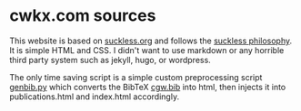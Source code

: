 # cwkx.com sources

This website is based on [suckless.org](https://suckless.org/) and follows the [suckless philosophy](https://suckless.org/philosophy/). It is simple HTML and CSS. I didn't want to use markdown or any horrible third party system such as jekyll, hugo, or wordpress.

The only time saving script is a simple custom preprocessing script [genbib.py](/data/genbib.py) which converts the BibTeX [cgw.bib](/data/cgw.bib) into html, then injects it into publications.html and index.html accordingly.
